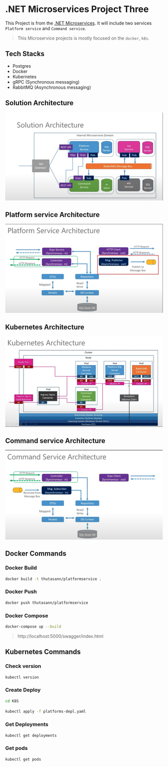 # .NET Microservices Project Three

This Project is from the [.NET Microservices](https://www.youtube.com/watch?v=DgVjEo3OGBI).
It will include two services `Platform service` and `Command service`.

> This Microservice projects is mostly focused on the `docker`, `k8s`.

## Tech Stacks

-   Postgres
-   Docker
-   Kubernetes
-   gRPC (Synchronous messaging)
-   RabbitMQ (Asynchronous messaging)

## Solution Architecture

![Solution Architecture](examples/solution-architecture.png)

## Platform service Architecture

![Platform service Architecture](examples/platform-service-architecture.png)

## Kubernetes Architecture

![Kubernetes Architecture](examples/kubernetes-architecture.png)

## Command service Architecture

![Command service Architecture](examples/command-service-architecture.png)

## Docker Commands

### Docker Build

```bash
docker build -t thutasann/platformservice .
```

### Docker Push

```bash
docker push thutasann/platformservice
```

### Docker Compose

```bash
docker-compose up --build
```

> http://localhost:5000/swagger/index.html <br/>

## Kubernetes Commands

### Check version

```bash
kubectl version
```

### Create Deploy

```bash
cd K8S

kubectl apply -f platforms-depl.yaml
```

### Get Deployments

```bash
kubectl get deployments
```

### Get pods

```bsah
kubectl get pods
```
